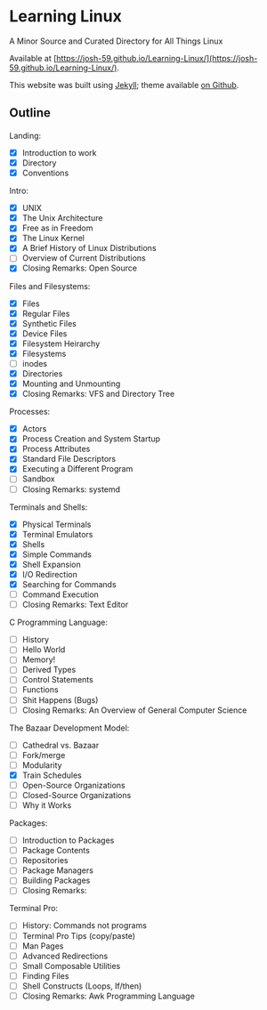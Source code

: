 # Learning Linux

A Minor Source and Curated Directory for All Things Linux

Available at [https://josh-59.github.io/Learning-Linux/](https://josh-59.github.io/Learning-Linux/).

This website was built using [Jekyll](https://jekyllrb.com/); theme
available [on Github](https://github.com/josh-59/Book-Like).

## Outline
#### 

Landing:
- [x] Introduction to work
- [x] Directory
- [x] Conventions

Intro:
- [x] UNIX
- [x] The Unix Architecture
- [x] Free as in Freedom
- [x] The Linux Kernel
- [x] A Brief History of Linux Distributions
- [ ] Overview of Current Distributions
- [x] Closing Remarks: Open Source

Files and Filesystems:
- [x] Files
- [x] Regular Files
- [x] Synthetic Files
- [x] Device Files
- [x] Filesystem Heirarchy
- [x] Filesystems
- [ ] inodes
- [x] Directories
- [x] Mounting and Unmounting
- [x] Closing Remarks: VFS and Directory Tree

Processes:
- [x] Actors
- [x] Process Creation and System Startup
- [x] Process Attributes
- [x] Standard File Descriptors
- [x] Executing a Different Program
- [ ] Sandbox
- [ ] Closing Remarks: systemd

Terminals and Shells:
- [x] Physical Terminals
- [x] Terminal Emulators
- [x] Shells
- [x] Simple Commands
- [x] Shell Expansion
- [x] I/O Redirection
- [x] Searching for Commands
- [ ] Command Execution
- [ ] Closing Remarks: Text Editor

C Programming Language:
- [ ] History
- [ ] Hello World
- [ ] Memory!
- [ ] Derived Types
- [ ] Control Statements
- [ ] Functions
- [ ] Shit Happens (Bugs)
- [ ] Closing Remarks: An Overview of General Computer Science

The Bazaar Development Model:
- [ ] Cathedral vs. Bazaar
- [ ] Fork/merge
- [ ] Modularity
- [x] Train Schedules
- [ ] Open-Source Organizations
- [ ] Closed-Source Organizations
- [ ] Why it Works

Packages:
- [ ] Introduction to Packages
- [ ] Package Contents
- [ ] Repositories
- [ ] Package Managers
- [ ] Building Packages
- [ ] Closing Remarks:

Terminal Pro:
- [ ] History: Commands not programs
- [ ] Terminal Pro Tips (copy/paste)
- [ ] Man Pages
- [ ] Advanced Redirections
- [ ] Small Composable Utilities
- [ ] Finding Files 
- [ ] Shell Constructs (Loops, If/then)
- [ ] Closing Remarks: Awk Programming Language
